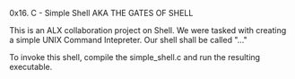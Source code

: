 0x16. C - Simple Shell
AKA
THE GATES OF SHELL

This is an ALX collaboration project on Shell. We were tasked with creating a simple UNIX Command Intepreter. Our shell shall be called "..."

To invoke this shell, compile the simple_shell.c and run the resulting executable. 


